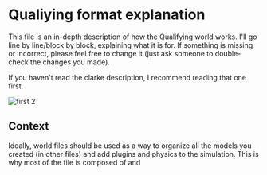 # Qualiying format explanation

This file is an in-depth description of how the Qualifying world works. I'll go line by line/block by block, explaining what it is for. If something is missing or incorrect, 
please feel free to change it (just ask someone to double-check the changes you made).

If you haven't read the clarke description, I recommend reading that one first.

![first 2](https://user-images.githubusercontent.com/83185972/236067464-3b3480ee-6fab-4ad8-9887-62097fd90c76.gif)

## Context

Ideally, world files should be used as a way to organize all the models you created (in other files) and add plugins and physics to the simulation. This is why most of the file is composed of <plugin> and <include>
